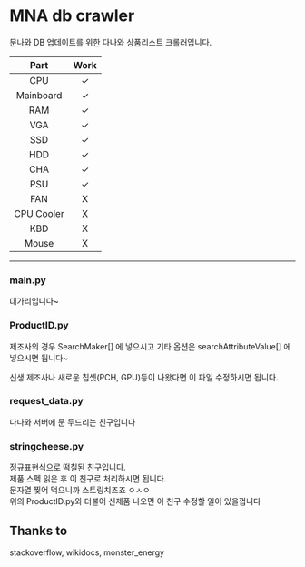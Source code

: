 # MNA db crawler
문나와 DB 업데이트를 위한 다나와 상품리스트 크롤러입니다.  


|    Part     | Work  |
|:-----------:|:-----:|
|     CPU     |   ✓   |
|  Mainboard  |   ✓   |
|     RAM     |   ✓   |
|     VGA     |   ✓   |
|     SSD     |   ✓   |
|     HDD     |   ✓   |
|     CHA     |   ✓   |
|     PSU     |   ✓   |
|     FAN     |   X   |
| CPU Cooler  |   X   |
|     KBD     |   X   |
|    Mouse    |   X   |

***
### main.py
대가리입니다~  

### ProductID.py
제조사의 경우 SearchMaker[] 에 넣으시고
기타 옵션은 searchAttributeValue[] 에 넣으시면 됩니다~

신생 제조사나 새로운 칩셋(PCH, GPU)등이 나왔다면 이 파일 수정하시면 됩니다.

### request_data.py
다나와 서버에 문 두드리는 친구입니다

### stringcheese.py
정규표현식으로 떡칠된 친구입니다.  
제품 스펙 읽은 후 이 친구로 처리하시면 됩니다.  
문자열 찢어 먹으니까 스트링치즈죠 ㅇㅅㅇ  
위의 ProductID.py와 더불어 신제품 나오면 이 친구 수정할 일이 있을껍니다

## Thanks to
stackoverflow, wikidocs, monster_energy